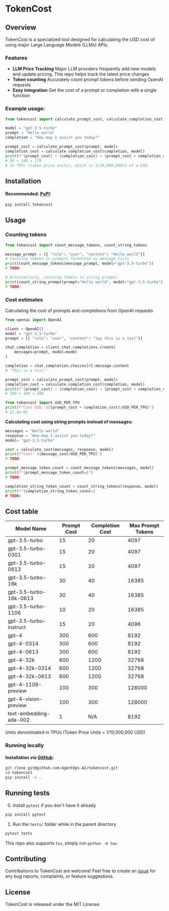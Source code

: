 # TokenCost

## Overview

TokenCost is a specialized tool designed for calculating the USD cost of using major Large Language Models (LLMs) APIs. 

### Features
* **LLM Price Tracking** Major LLM providers frequently add new models and update pricing. This repo helps track the latest price changes
* **Token counting** Accurately count prompt tokens before sending OpenAI requests
* **Easy integration** Get the cost of a prompt or completion with a single function

### Example usage:

```python
from tokencost import calculate_prompt_cost, calculate_completion_cost

model = "gpt-3.5-turbo"
prompt = "Hello world"
completion = "How may I assist you today?"

prompt_cost = calculate_prompt_cost(prompt, model)
completion_cost = calculate_completion_cost(completion, model)
print(f"{prompt_cost} + {completion_cost} = {prompt_cost + completion_cost}")
# 30 + 140 = 170
# In TPUs (token price units), which is 1/10,000,000th of a USD.
```

## Installation

#### Recommended: [PyPI](https://pypi.org/project/tokencost/):

```bash
pip install tokencost
```

## Usage

### Counting tokens

```python
from tokencost import count_message_tokens, count_string_tokens

message_prompt = [{ "role": "user", "content": "Hello world"}]
# Counting tokens in prompts formatted as message lists
print(count_message_tokens(message_prompt, model="gpt-3.5-turbo"))
# TODO:

# Alternatively, counting tokens in string prompts
print(count_string_prompt(prompt="Hello world", model="gpt-3.5-turbo"))
# TODO:

```

### Cost estimates
Calculating the cost of prompts and completions from OpenAI requests
```python
from openai import OpenAI

client = OpenAI()
model = "gpt-3.5-turbo"
prompt = [{ "role": "user", "content": "Say this is a test"}]

chat_completion = client.chat.completions.create(
    messages=prompt, model=model
)

completion = chat_completion.choices[0].message.content
# "This is a test."

prompt_cost = calculate_prompt_cost(prompt, model)
completion_cost = calculate_completion_cost(completion, model)
print(f"{prompt_cost} + {completion_cost} = {prompt_cost + completion_cost}")
# 180 + 100 = 280

from tokencost import USD_PER_TPU
print(f"Cost USD: ${(prompt_cost + completion_cost)/USD_PER_TPU}")
# $2.8e-05
```

**Calculating cost using string prompts instead of messages:**
```python
messages = "Hello world" 
response = "How may I assist you today?"
model= "gpt-3.5-turbo"

cost = calculate_cost(messages, response, model)
print(f"Cost: ${message_cost/USD_PER_TPU}")
# TODO:

prompt_message_token_count = count_message_tokens(messages, model)
print(f"{prompt_message_token_count=}")
# TODO:

completion_string_token_count = count_string_tokens(response, model)
print(f"{completion_string_token_count=}
# TODO:
```

## Cost table

| Model Name                | Prompt Cost | Completion Cost | Max Prompt Tokens |
|---------------------------|-------------|-----------------|-------------------|
| gpt-3.5-turbo             | 15          | 20              | 4097              |
| gpt-3.5-turbo-0301        | 15          | 20              | 4097              |
| gpt-3.5-turbo-0613        | 15          | 20              | 4097              |
| gpt-3.5-turbo-16k         | 30          | 40              | 16385             |
| gpt-3.5-turbo-16k-0613    | 30          | 40              | 16385             |
| gpt-3.5-turbo-1106        | 10          | 20              | 16385             |
| gpt-3.5-turbo-instruct    | 15          | 20              | 4096              |
| gpt-4                     | 300         | 600             | 8192              |
| gpt-4-0314                | 300         | 600             | 8192              |
| gpt-4-0613                | 300         | 600             | 8192              |
| gpt-4-32k                 | 600         | 1200            | 32768             |
| gpt-4-32k-0314            | 600         | 1200            | 32768             |
| gpt-4-32k-0613            | 600         | 1200            | 32768             |
| gpt-4-1106-preview        | 100         | 300             | 128000            |
| gpt-4-vision-preview      | 100         | 300             | 128000            |
| text-embedding-ada-002    | 1           | N/A             | 8192              |

Units denominated in TPUs (Token Price Units = 1/10,000,000 USD) 


### Running locally

#### Installation via [GitHub](https://github.com/AgentOps-AI/tokencost):

```bash
git clone git@github.com:AgentOps-AI/tokencost.git
cd tokencost
pip install -e .
```

## Running tests

0. Install `pytest` if you don't have it already

```python
pip install pytest
```

1. Run the `tests/` folder while in the parent directory

```python
pytest tests
```

This repo also supports `tox`, simply run `python -m tox`.

## Contributing

Contributions to TokenCost are welcome! Feel free to create an [issue](https://github.com/AgentOps-AI/tokencost/issues) for any bug reports, complaints, or feature suggestions.

## License

TokenCost is released under the MIT License.
